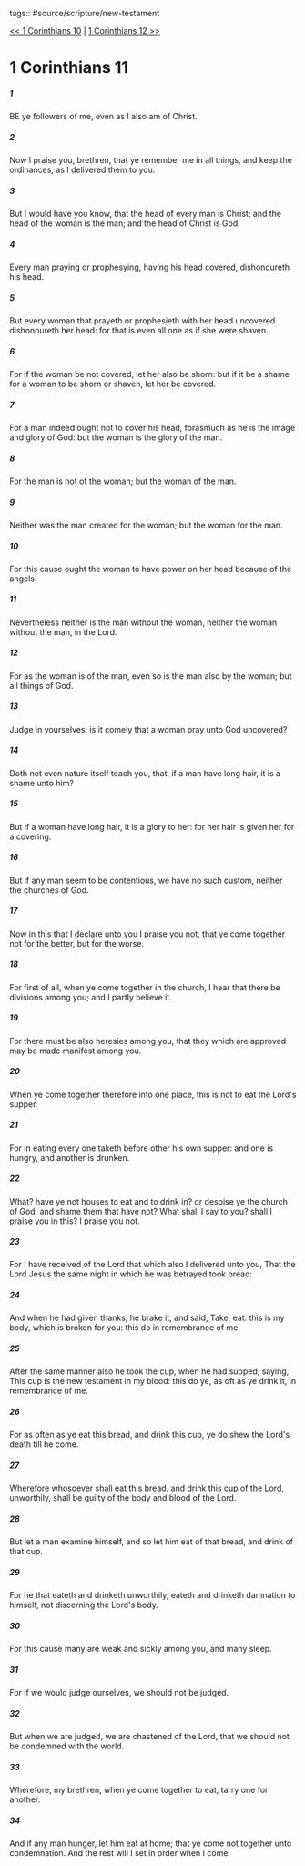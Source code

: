 tags:: #source/scripture/new-testament

[<< 1 Corinthians 10](new-testament/07_1_Corinthians/1_Corinthians_10.md) | [1 Corinthians 12 >>](new-testament/07_1_Corinthians/1_Corinthians_12.md)

# 1 Corinthians 11

##### 1

BE ye followers of me, even as I also am of Christ.

##### 2

Now I praise you, brethren, that ye remember me in all things, and keep the ordinances, as I delivered them to you.

##### 3

But I would have you know, that the head of every man is Christ; and the head of the woman is the man; and the head of Christ is God.

##### 4

Every man praying or prophesying, having his head covered, dishonoureth his head.

##### 5

But every woman that prayeth or prophesieth with her head uncovered dishonoureth her head: for that is even all one as if she were shaven.

##### 6

For if the woman be not covered, let her also be shorn: but if it be a shame for a woman to be shorn or shaven, let her be covered.

##### 7

For a man indeed ought not to cover his head, forasmuch as he is the image and glory of God: but the woman is the glory of the man.

##### 8

For the man is not of the woman; but the woman of the man.

##### 9

Neither was the man created for the woman; but the woman for the man.

##### 10

For this cause ought the woman to have power on her head because of the angels.

##### 11

Nevertheless neither is the man without the woman, neither the woman without the man, in the Lord.

##### 12

For as the woman is of the man, even so is the man also by the woman; but all things of God.

##### 13

Judge in yourselves: is it comely that a woman pray unto God uncovered?

##### 14

Doth not even nature itself teach you, that, if a man have long hair, it is a shame unto him?

##### 15

But if a woman have long hair, it is a glory to her: for her hair is given her for a covering.

##### 16

But if any man seem to be contentious, we have no such custom, neither the churches of God.

##### 17

Now in this that I declare unto you I praise you not, that ye come together not for the better, but for the worse.

##### 18

For first of all, when ye come together in the church, I hear that there be divisions among you; and I partly believe it.

##### 19

For there must be also heresies among you, that they which are approved may be made manifest among you.

##### 20

When ye come together therefore into one place, this is not to eat the Lord's supper.

##### 21

For in eating every one taketh before other his own supper: and one is hungry, and another is drunken.

##### 22

What? have ye not houses to eat and to drink in? or despise ye the church of God, and shame them that have not? What shall I say to you? shall I praise you in this? I praise you not.

##### 23

For I have received of the Lord that which also I delivered unto you, That the Lord Jesus the same night in which he was betrayed took bread:

##### 24

And when he had given thanks, he brake it, and said, Take, eat: this is my body, which is broken for you: this do in remembrance of me.

##### 25

After the same manner also he took the cup, when he had supped, saying, This cup is the new testament in my blood: this do ye, as oft as ye drink it, in remembrance of me.

##### 26

For as often as ye eat this bread, and drink this cup, ye do shew the Lord's death till he come.

##### 27

Wherefore whosoever shall eat this bread, and drink this cup of the Lord, unworthily, shall be guilty of the body and blood of the Lord.

##### 28

But let a man examine himself, and so let him eat of that bread, and drink of that cup.

##### 29

For he that eateth and drinketh unworthily, eateth and drinketh damnation to himself, not discerning the Lord's body.

##### 30

For this cause many are weak and sickly among you, and many sleep.

##### 31

For if we would judge ourselves, we should not be judged.

##### 32

But when we are judged, we are chastened of the Lord, that we should not be condemned with the world.

##### 33

Wherefore, my brethren, when ye come together to eat, tarry one for another.

##### 34

And if any man hunger, let him eat at home; that ye come not together unto condemnation. And the rest will I set in order when I come.
